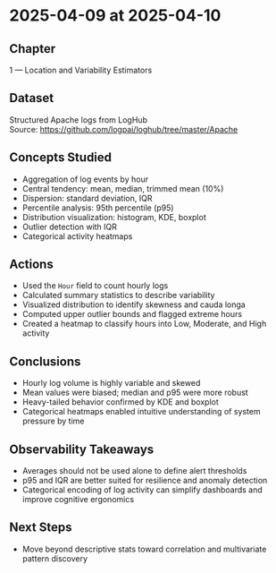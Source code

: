 # 2025-04-09 at 2025-04-10

## Chapter
1 — Location and Variability Estimators

## Dataset
Structured Apache logs from LogHub  
Source: https://github.com/logpai/loghub/tree/master/Apache

## Concepts Studied
- Aggregation of log events by hour
- Central tendency: mean, median, trimmed mean (10%)
- Dispersion: standard deviation, IQR
- Percentile analysis: 95th percentile (p95)
- Distribution visualization: histogram, KDE, boxplot
- Outlier detection with IQR
- Categorical activity heatmaps

## Actions
- Used the `Hour` field to count hourly logs
- Calculated summary statistics to describe variability
- Visualized distribution to identify skewness and cauda longa
- Computed upper outlier bounds and flagged extreme hours
- Created a heatmap to classify hours into Low, Moderate, and High activity

## Conclusions
- Hourly log volume is highly variable and skewed
- Mean values were biased; median and p95 were more robust
- Heavy-tailed behavior confirmed by KDE and boxplot
- Categorical heatmaps enabled intuitive understanding of system pressure by time

## Observability Takeaways
- Averages should not be used alone to define alert thresholds
- p95 and IQR are better suited for resilience and anomaly detection
- Categorical encoding of log activity can simplify dashboards and improve cognitive ergonomics

## Next Steps
- Move beyond descriptive stats toward correlation and multivariate pattern discovery
